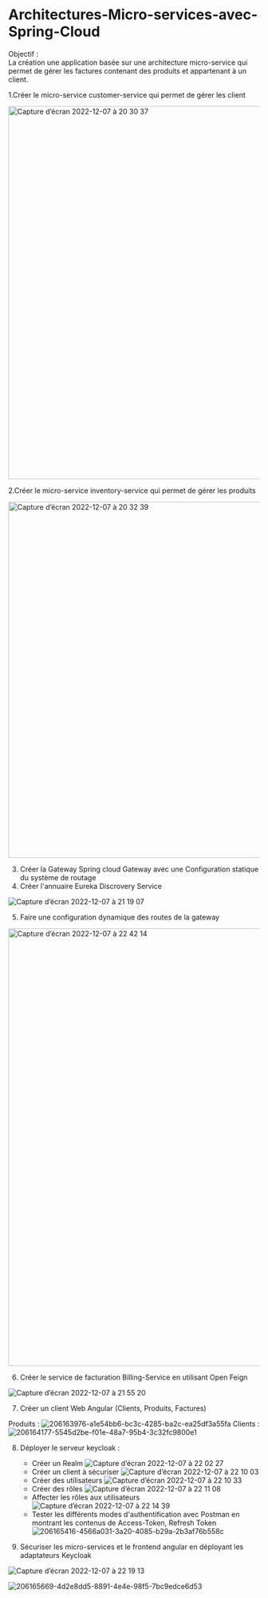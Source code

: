# Architectures-Micro-services-avec-Spring-Cloud
Objectif :  
La création une application basée sur une architecture micro-service qui permet de gérer les factures contenant des produits et appartenant à un client.

1.Créer le micro-service customer-service qui permet de gérer les client

<img width="746" alt="Capture d’écran 2022-12-07 à 20 30 37" src="https://user-images.githubusercontent.com/77202158/206277731-85b1f23c-f5ac-4dc9-a5c0-feeb95575109.png">

2.Créer le micro-service inventory-service qui permet de gérer les produits

<img width="712" alt="Capture d’écran 2022-12-07 à 20 32 39" src="https://user-images.githubusercontent.com/77202158/206278183-be96df83-8b75-4b40-ab39-9765c4586493.png">

3. Créer la Gateway Spring cloud Gateway avec une Configuration statique du système de routage
4. Créer l'annuaire Eureka Discrovery Service

![Capture d’écran 2022-12-07 à 21 19 07](https://user-images.githubusercontent.com/77202158/206287032-dec0b2b4-cb5b-4f83-88f1-bba29d29cced.png)

5. Faire une configuration dynamique des routes de la gateway

<img width="875" alt="Capture d’écran 2022-12-07 à 22 42 14" src="https://user-images.githubusercontent.com/77202158/206302883-cee36b4d-6b99-4191-9a56-e94680c47194.png">

6. Créer le service de facturation Billing-Service en utilisant Open Feign

![Capture d’écran 2022-12-07 à 21 55 20](https://user-images.githubusercontent.com/77202158/206293805-61d8209d-2bf4-4279-b1af-2a4ecfc7bcd4.png)


7. Créer un client Web Angular (Clients, Produits, Factures)

Produits : 
![206163976-a1e54bb6-bc3c-4285-ba2c-ea25df3a55fa](https://user-images.githubusercontent.com/77202158/206294363-f87fc7f4-907f-40c2-bbad-2f1e3cd0fca4.png)
Clients : 
![206164177-5545d2be-f01e-48a7-95b4-3c32fc9800e1](https://user-images.githubusercontent.com/77202158/206294672-295db585-9fac-4b1a-9b85-c5c872ac643d.png)


8. Déployer le serveur keycloak :

     - Créer un Realm
![Capture d’écran 2022-12-07 à 22 02 27](https://user-images.githubusercontent.com/77202158/206295109-a18e8ebc-7749-42f6-8683-a76685b954c9.png)
     - Créer un client à sécuriser
![Capture d’écran 2022-12-07 à 22 10 03](https://user-images.githubusercontent.com/77202158/206296414-c04caab1-7d70-424d-9a0c-5364a0f22bc2.png)
     - Créer des utilisateurs
![Capture d’écran 2022-12-07 à 22 10 33](https://user-images.githubusercontent.com/77202158/206296496-1772a6c9-fd10-4a8e-9471-4a7fc9c032ab.png)
     - Créer des rôles
![Capture d’écran 2022-12-07 à 22 11 08](https://user-images.githubusercontent.com/77202158/206297386-2911963d-e178-4edc-b537-55c3469c07a4.png)
     - Affecter les rôles aux utilisateurs
![Capture d’écran 2022-12-07 à 22 14 39](https://user-images.githubusercontent.com/77202158/206298023-fe9e78b5-3fea-4b30-a6f4-eb6c8d91e167.png)
     - Tester les différents modes d'authentification avec Postman en montrant les contenus de Access-Token, Refresh Token 
![206165416-4566a031-3a20-4085-b29a-2b3af76b558c](https://user-images.githubusercontent.com/77202158/206298466-7d1d1e7c-9551-4c79-9bb2-93ee6ebb18cc.png)

9. Sécuriser les micro-services et le frontend angular en déployant les adaptateurs Keycloak

![Capture d’écran 2022-12-07 à 22 19 13](https://user-images.githubusercontent.com/77202158/206302305-85ca3284-30d7-400c-9861-d5f4d042e1db.png)

![206165669-4d2e8dd5-8891-4e4e-98f5-7bc9edce6d53](https://user-images.githubusercontent.com/77202158/206302414-7efe491e-c449-44a8-99ae-3bdbb9bade7e.png)

